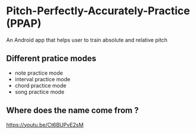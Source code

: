 # Pitch-Perfectly-Accurately-Practice (PPAP)
An Android app that helps user to train absolute and relative pitch

## Different pratice modes
- note practice mode
- interval practice mode
- chord practice mode
- song practice mode



## Where does the name come from ?
https://youtu.be/Ct6BUPvE2sM
